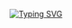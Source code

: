 <p align="center">
  <a href="https://git.io/typing-svg">
    <img src="https://readme-typing-svg.herokuapp.com?font=Fira+Code&duration=1000&pause=150&center=true&vCenter=true&multiline=true&repeat=false&random=false&width=435&height=300&lines=%F0%9F%91%BE+The+Huge+Discord+Bot;%F0%9F%91%91Owner%3A+Almaz;%F0%9F%91%A8%E2%80%8D%F0%9F%92%BBDevelopers%3A+f1zyshka%2C+Almaz;%F0%9F%9A%80Support+server%3A+;[https://discord.gg/6K7K2wPtBG](https://discord.gg/6K7K2wPtBG);%F0%9F%8E%88Community+Server+(%F0%9F%87%B7%F0%9F%87%BA)%3A;[https://discord.gg/9DUP4JRd9w](https://discord.gg/9DUP4JRd9w)" alt="Typing SVG">
  </a>
</p>
